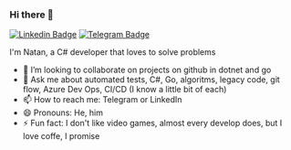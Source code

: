 ### Hi there 👋

[![Linkedin Badge](https://img.shields.io/badge/-natancmacedo-blue?style=flat-square&logo=Linkedin&logoColor=white&link=https://www.linkedin.com/in/natancmacedo/)](https://www.linkedin.com/in/natancmacedo/)
[![Telegram Badge](https://img.shields.io/badge/-natancmacedo-2CA5E0?style=flat-square&labelColor=2CA5E0&logo=telegram&logoColor=black&link=https://t.me/natancmacedo)](https://t.me/natancmacedo)


I'm Natan, a C# developer that loves to solve problems

- 👯 I’m looking to collaborate on projects on github in dotnet and go
- 💬 Ask me about automated tests, C#, Go, algoritms, legacy code, git flow, Azure Dev Ops, CI/CD (I know a little bit of each)
- 📫 How to reach me: Telegram or LinkedIn
- 😄 Pronouns: He, him
- ⚡ Fun fact: I don't like video games, almost every develop does, but I love coffe, I promise

